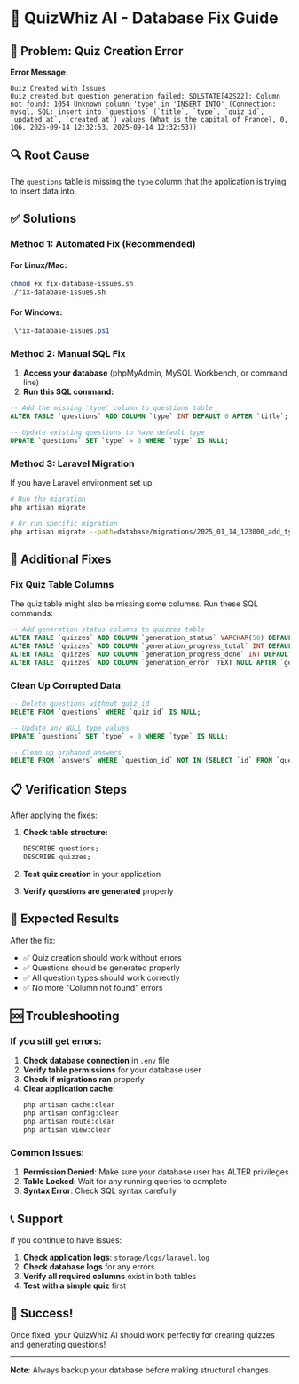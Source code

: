 # 🔧 QuizWhiz AI - Database Fix Guide

## 🚨 **Problem**: Quiz Creation Error

**Error Message:**
```
Quiz Created with Issues
Quiz created but question generation failed: SQLSTATE[42S22]: Column not found: 1054 Unknown column 'type' in 'INSERT INTO' (Connection: mysql, SQL: insert into `questions` (`title`, `type`, `quiz_id`, `updated_at`, `created_at`) values (What is the capital of France?, 0, 106, 2025-09-14 12:32:53, 2025-09-14 12:32:53))
```

## 🔍 **Root Cause**

The `questions` table is missing the `type` column that the application is trying to insert data into.

## ✅ **Solutions**

### **Method 1: Automated Fix (Recommended)**

#### **For Linux/Mac:**
```bash
chmod +x fix-database-issues.sh
./fix-database-issues.sh
```

#### **For Windows:**
```powershell
.\fix-database-issues.ps1
```

### **Method 2: Manual SQL Fix**

1. **Access your database** (phpMyAdmin, MySQL Workbench, or command line)
2. **Run this SQL command:**

```sql
-- Add the missing 'type' column to questions table
ALTER TABLE `questions` ADD COLUMN `type` INT DEFAULT 0 AFTER `title`;

-- Update existing questions to have default type
UPDATE `questions` SET `type` = 0 WHERE `type` IS NULL;
```

### **Method 3: Laravel Migration**

If you have Laravel environment set up:

```bash
# Run the migration
php artisan migrate

# Or run specific migration
php artisan migrate --path=database/migrations/2025_01_14_123000_add_type_column_to_questions_table.php
```

## 🔧 **Additional Fixes**

### **Fix Quiz Table Columns**

The quiz table might also be missing some columns. Run these SQL commands:

```sql
-- Add generation status columns to quizzes table
ALTER TABLE `quizzes` ADD COLUMN `generation_status` VARCHAR(50) DEFAULT 'pending' AFTER `is_show_home`;
ALTER TABLE `quizzes` ADD COLUMN `generation_progress_total` INT DEFAULT 0 AFTER `generation_status`;
ALTER TABLE `quizzes` ADD COLUMN `generation_progress_done` INT DEFAULT 0 AFTER `generation_progress_total`;
ALTER TABLE `quizzes` ADD COLUMN `generation_error` TEXT NULL AFTER `generation_progress_done`;
```

### **Clean Up Corrupted Data**

```sql
-- Delete questions without quiz_id
DELETE FROM `questions` WHERE `quiz_id` IS NULL;

-- Update any NULL type values
UPDATE `questions` SET `type` = 0 WHERE `type` IS NULL;

-- Clean up orphaned answers
DELETE FROM `answers` WHERE `question_id` NOT IN (SELECT `id` FROM `questions`);
```

## 📋 **Verification Steps**

After applying the fixes:

1. **Check table structure:**
   ```sql
   DESCRIBE questions;
   DESCRIBE quizzes;
   ```

2. **Test quiz creation** in your application

3. **Verify questions are generated** properly

## 🎯 **Expected Results**

After the fix:
- ✅ Quiz creation should work without errors
- ✅ Questions should be generated properly
- ✅ All question types should work correctly
- ✅ No more "Column not found" errors

## 🆘 **Troubleshooting**

### **If you still get errors:**

1. **Check database connection** in `.env` file
2. **Verify table permissions** for your database user
3. **Check if migrations ran** properly
4. **Clear application cache:**
   ```bash
   php artisan cache:clear
   php artisan config:clear
   php artisan route:clear
   php artisan view:clear
   ```

### **Common Issues:**

1. **Permission Denied**: Make sure your database user has ALTER privileges
2. **Table Locked**: Wait for any running queries to complete
3. **Syntax Error**: Check SQL syntax carefully

## 📞 **Support**

If you continue to have issues:

1. **Check application logs**: `storage/logs/laravel.log`
2. **Check database logs** for any errors
3. **Verify all required columns** exist in both tables
4. **Test with a simple quiz** first

## 🎉 **Success!**

Once fixed, your QuizWhiz AI should work perfectly for creating quizzes and generating questions!

---

**Note**: Always backup your database before making structural changes.
